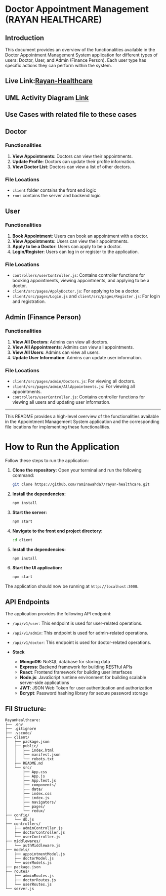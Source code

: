 # Doctor Appointment Management (RAYAN HEALTHCARE)

## Introduction

This document provides an overview of the functionalities available in the Doctor Appointment Management System application for different types of users: 
Doctor, User, and Admin (Finance Person). Each user type has specific actions they can perform within the system.
## Live Link:[Rayan-Healthcare](https://rayanhealthcare.onrender.com)
## UML Activity Diagram [Link](https://drive.google.com/file/d/1GYz8nHfZqEKVResAeD5nyhZ0rXQPd4GP/view?usp=sharing)
## Use Cases with related file to these cases

## Doctor

### Functionalities
1. **View Appointments**: Doctors can view their appointments.
2. **Update Profile**: Doctors can update their profile information.
3. **View Doctor List**: Doctors can view a list of other doctors.

### File Locations
- `client` folder contains the front end logic
- `root` contains the server and backend logic
  
## User
### Functionalities
1. **Book Appointment**: Users can book an appointment with a doctor.
2. **View Appointments**: Users can view their appointments.
3. **Apply to be a Doctor**: Users can apply to be a doctor.
4. **Login/Register**: Users can log in or register to the application.

### File Locations
- `controllers/userController.js`: Contains controller functions for booking appointments, viewing appointments, and applying to be a doctor.
- `client/src/pages/ApplyDoctor.js`: For applying to be a doctor.
- `client/src/pages/Login.js` and `client/src/pages/Register.js`: For login and registration.

## Admin (Finance Person)

### Functionalities
1. **View All Doctors**: Admins can view all doctors.
2. **View All Appointments**: Admins can view all appointments.
3. **View All Users**: Admins can view all users.
4. **Update User Information**: Admins can update user information.

### File Locations
- `client/src/pages/admin/Doctors.js`: For viewing all doctors.
- `client/src/pages/admin/AllAppointments.js`: For viewing all appointments.
- `controllers/userController.js`: Contains controller functions for viewing all users and updating user information.

---
This README provides a high-level overview of the functionalities available in the Appointment Management System application and the corresponding file locations for implementing these functionalities.
# How to Run the Application

Follow these steps to run the application:

1. **Clone the repository:**
    Open your terminal and run the following command:
    ```bash
    git clone https://github.com/raminawahda7/rayan-healthcare.git
    ```
2. **Install the dependencies:**
    ```bash
    npm install
    ```
3. **Start the server:**
    ```bash
    npm start
    ```
4. **Navigate to the front end project directory:**
    ```bash
    cd client
    ```
5. **Install the dependencies:**
    ```bash
    npm install
    ```
6. **Start the UI application:**
    ```bash
    npm start
    ```

The application should now be running at `http://localhost:3000`.

## API Endpoints

The application provides the following API endpoint:

- `/api/v1/user`: This endpoint is used for user-related operations.
- `/api/v1/admin`: This endpoint is used for admin-related operations.
- `/api/v1/doctor`: This endpoint is used for doctor-related operations.

- **Stack**
  - **MongoDB**: NoSQL database for storing data
  - **Express**: Backend framework for building RESTful APIs
  - **React**: Frontend framework for building user interfaces
  - **Node.js**: JavaScript runtime environment for building scalable server-side applications
  - **JWT**: JSON Web Token for user authentication and authorization
  - **Bcrypt**: Password hashing library for secure password storage
## Fil Structure:
```
RayanHealthcare:
├── .env
├── .gitignore
├── .vscode/
├── client/
│   ├── package.json
│   ├── public/
│   │   ├── index.html
│   │   ├── manifest.json
│   │   └── robots.txt
│   ├── README.md
│   └── src/
│       ├── App.css
│       ├── App.js
│       ├── App.test.js
│       ├── components/
│       ├── data/
│       ├── index.css
│       ├── index.js
│       ├── navigators/
│       ├── pages/
│       └── redux/
├── config/
│   └── db.js
├── controllers/
│   ├── adminController.js
│   ├── doctorController.js
│   └── userController.js
├── middlewares/
│   └── authMiddleware.js
├── models/
│   ├── appointmentModel.js
│   ├── doctorModel.js
│   └── userModels.js
├── package.json
├── routes/
│   ├── adminRoutes.js
│   ├── doctorRoutes.js
│   └── userRoutes.js
└── server.js
```
